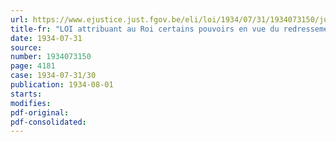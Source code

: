 ```yaml
---
url: https://www.ejustice.just.fgov.be/eli/loi/1934/07/31/1934073150/justel
title-fr: "LOI attribuant au Roi certains pouvoirs en vue du redressement économique et financier et de l'abaissement des charges publiques"
date: 1934-07-31
source:
number: 1934073150
page: 4181
case: 1934-07-31/30
publication: 1934-08-01
starts:
modifies:
pdf-original:
pdf-consolidated:
---
```


